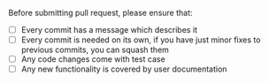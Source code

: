 Before submitting pull request, please ensure that:

- [ ] Every commit has a message which describes it
- [ ] Every commit is needed on its own, if you have just minor fixes to previous commits, you can squash them
- [ ] Any code changes come with test case
- [ ] Any new functionality is covered by user documentation

